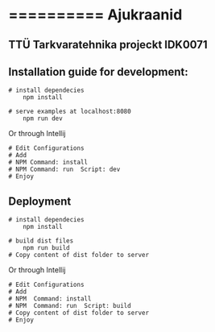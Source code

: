 ==========
Ajukraanid
==========


TTÜ Tarkvaratehnika projeckt IDK0071
------------------------------------

Installation guide for development:
-----------------------------------

    # install dependecies
        npm install

    # serve examples at localhost:8080
        npm run dev


Or through Intellij

    # Edit Configurations
    # Add
    # NPM Command: install
    # NPM Command: run  Script: dev
    # Enjoy


Deployment
----------

    # install dependecies
        npm install

    # build dist files
        npm run build
    # Copy content of dist folder to server

Or through Intellij

    # Edit Configurations
    # Add
    # NPM  Command: install
    # NPM  Command: run  Script: build
    # Copy content of dist folder to server
    # Enjoy

